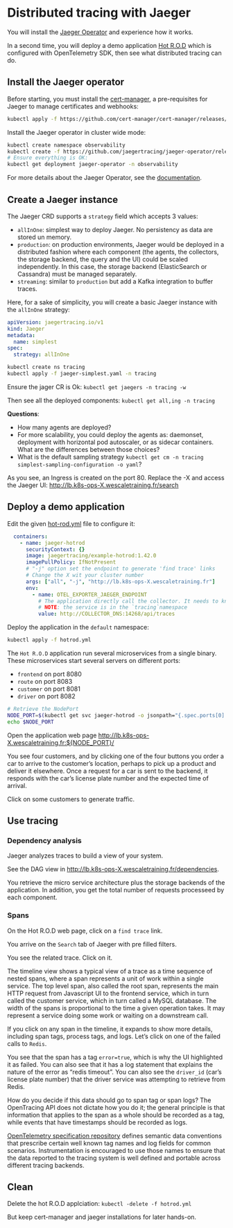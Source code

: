# Distributed tracing with Jaeger

You will install the [Jaeger Operator](https://www.jaegertracing.io/docs/1.42/operator/) and experience how it works.

In a second time, you will deploy a demo application [Hot R.O.D](https://github.com/jaegertracing/jaeger/blob/main/examples/hotrod/README.md) which is configured with OpenTelemetry SDK, then see what distributed tracing can do.

## Install the Jaeger operator

Before starting, you must install the [cert-manager](https://cert-manager.io/), a pre-requisites for Jaeger to manage certificates and webhooks:

```sh
kubectl apply -f https://github.com/cert-manager/cert-manager/releases/download/v1.11.0/cert-manager.yaml
```

Install the Jaeger operator in cluster wide mode:

```sh
kubectl create namespace observability
kubectl create -f https://github.com/jaegertracing/jaeger-operator/releases/download/v1.42.0/jaeger-operator.yaml -n observability
# Ensure everything is OK:
kubectl get deployment jaeger-operator -n observability
```

For more details about the Jaeger Operator, see the [documentation](https://www.jaegertracing.io/docs/1.42/operator/#installing-the-operator-on-kubernetes).

## Create a Jaeger instance

The Jaeger CRD supports a `strategy` field which accepts 3 values:

* `allInOne`: simplest way to deploy Jaeger. No persistency as data are stored un memory.
* `production`: on production environments, Jaeger would be deployed in a distributed fashion where each component (the agents, the collectors, the storage backend, the query and the UI) could be scaled independently. In this case, the storage backend (ElasticSearch or Cassandra) must be managed separately.
* `streaming`: similar to `production` but add a Kafka integration to buffer traces.

Here, for a sake of simplicity, you will create a basic Jaeger instance with the `allInOne` strategy:

```yaml
apiVersion: jaegertracing.io/v1
kind: Jaeger
metadata:
  name: simplest
spec:
  strategy: allInOne
```

```sh
kubectl create ns tracing
kubectl apply -f jaeger-simplest.yaml -n tracing
```

Ensure the jager CR is Ok: `kubectl get jaegers -n tracing -w`

Then see all the deployed components: `kubectl get all,ing -n tracing`

**Questions**:

* How many agents are deployed?
* For more scalability, you could deploy the agents as: daemonset, deployment with horizontal pod autoscaler, or as sidecar containers. What are the differences between those choices?
* What is the default sampling strategy `kubectl get cm -n tracing simplest-sampling-configuration -o yaml`?

As you see, an Ingress is created on the port 80. Replace the -X and access the Jaeger UI: <http://lb.k8s-ops-X.wescaletraining.fr/search>

## Deploy a demo application

Edit the given [hot-rod.yml](./hotrod.yml) file to configure it:

```yaml
  containers:
    - name: jaeger-hotrod
      securityContext: {}
      image: jaegertracing/example-hotrod:1.42.0
      imagePullPolicy: IfNotPresent
      # "-j" option set the endpoint to generate 'find trace' links
      # Change the X wit your cluster number
      args: ["all", "-j", "http://lb.k8s-ops-X.wescaletraining.fr"]
      env:
        - name: OTEL_EXPORTER_JAEGER_ENDPOINT
          # The application directly call the collector. It needs to know the Jaeger collector endpoint
          # NOTE: the service is in the `tracing`namespace
          value: http://COLLECTOR_DNS:14268/api/traces
```              

Deploy the application in the `default` namespace:

```sh
kubectl apply -f hotrod.yml
```

The `Hot R.O.D` application run several microservices from a single binary. These microservices start several servers on different ports:

* `frontend` on port 8080
* `route` on port 8083
* `customer` on port 8081
* `driver` on port 8082

```sh
# Retrieve the NodePort
NODE_PORT=$(kubectl get svc jaeger-hotrod -o jsonpath="{.spec.ports[0].nodePort}")
echo $NODE_PORT
```

Open the application web page <http://lb.k8s-ops-X.wescaletraining.fr:${NODE_PORT}/>

You see four customers, and by clicking one of the four buttons you order a car to arrive to the customer’s location, perhaps to pick up a product and deliver it elsewhere. Once a request for a car is sent to the backend, it responds with the car’s license plate number and the expected time of arrival.

Click on some customers to generate traffic.

## Use tracing

### Dependency analysis

Jaeger analyzes traces to build a view of your system.

See the DAG view in <http://lb.k8s-ops-X.wescaletraining.fr/dependencies>.

You retrieve the micro service architecture plus the storage backends of the application. In addition, you get the total number of requests processeed by each component.

### Spans

On the Hot R.O.D web page, click on a `find trace` link.

You arrive on the `Search` tab of Jaeger with pre filled filters.

You see the related trace. Click on it.

The timeline view shows a typical view of a trace as a time sequence of nested spans, where a span represents a unit of work within a single service. The top level span, also called the root span, represents the main HTTP request from Javascript UI to the frontend service, which in turn called the customer service, which in turn called a MySQL database. The width of the spans is proportional to the time a given operation takes. It may represent a service doing some work or waiting on a downstream call.

If you click on any span in the timeline, it expands to show more details, including span tags, process tags, and logs. Let’s click on one of the failed calls to `Redis`.

You see that the span has a tag `error=true`, which is why the UI highlighted it as failed. You can also see that it has a log statement that explains the nature of the error as “redis timeout”. You can also see the `driver_id` (car’s license plate number) that the driver service was attempting to retrieve from Redis.

How do you decide if this data should go to span tag or span logs? The OpenTracing API does not dictate how you do it; the general principle is that information that applies to the span as a whole should be recorded as a tag, while events that have timestamps should be recorded as logs.

[OpenTelemetry specification repository](https://opentelemetry.io/docs/reference/specification/trace/semantic_conventions/) defines semantic data conventions that prescribe certain well known tag names and log fields for common scenarios. Instrumentation is encouraged to use those names to ensure that the data reported to the tracing system is well defined and portable across different tracing backends.

## Clean

Delete the hot R.O.D applciation: `kubectl -delete -f hotrod.yml`

But keep cert-manager and jaeger installations for later hands-on.

